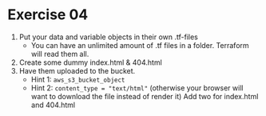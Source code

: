 # Exercise 04

1. Put your data and variable objects in their own .tf-files
    * You can have an unlimited amount of .tf files in a folder. Terraform will read them all.
2. Create some dummy index.html & 404.html
3. Have them uploaded to the bucket.
    * Hint 1: `aws_s3_bucket_object`
    * Hint 2: `content_type = "text/html"` (otherwise your browser will want to download the file instead of render it)
Add two  for index.html and 404.html